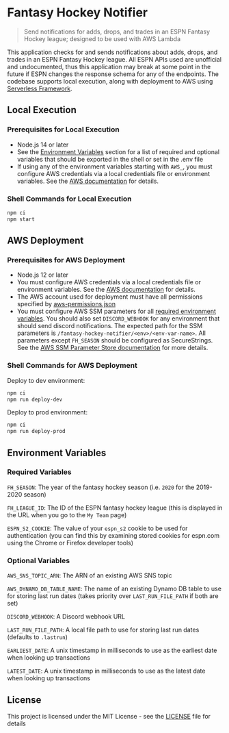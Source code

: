# Fantasy Hockey Notifier

> Send notifications for adds, drops, and trades in an ESPN Fantasy Hockey league; designed to be used with AWS Lambda

This application checks for and sends notifications about adds, drops, and trades in an ESPN Fantasy Hockey league. All ESPN APIs used are unofficial and undocumented, thus this application may break at some point in the future if ESPN changes the response schema for any of the endpoints. The codebase supports local execution, along with deployment to AWS using [Serverless Framework](https://www.serverless.com/).

## Local Execution

### Prerequisites for Local Execution

* Node.js 14 or later
* See the [Environment Variables](#environment-variables) section for a list of required and optional variables that should be exported in the shell or set in the .env file
* If using any of the environment variables starting with `AWS_`, you must configure AWS credentials via a local credentials file or environment variables. See the [AWS documentation](https://docs.aws.amazon.com/cli/latest/userguide/cli-chap-configure.html) for details.

### Shell Commands for Local Execution

```sh
npm ci
npm start
```

## AWS Deployment

### Prerequisites for AWS Deployment

* Node.js 12 or later
* You must configure AWS credentials via a local credentials file or environment variables. See the [AWS documentation](https://docs.aws.amazon.com/cli/latest/userguide/cli-chap-configure.html) for details.
* The AWS account used for deployment must have all permissions specified by [aws-permissions.json](aws-permissions.json)
* You must configure AWS SSM parameters for all [required environment variables](#required-variables). You should also set `DISCORD_WEBHOOK` for any environment that should send discord notifications. The expected path for the SSM parameters is `/fantasy-hockey-notifier/<env>/<env-var-name>`. All parameters except `FH_SEASON` should be configured as SecureStrings. See the [AWS SSM Parameter Store documentation](https://docs.aws.amazon.com/systems-manager/latest/userguide/systems-manager-parameter-store.html) for more details.

### Shell Commands for AWS Deployment

Deploy to dev environment:

```sh
npm ci
npm run deploy-dev
```

Deploy to prod environment:

```sh
npm ci
npm run deploy-prod
```

## Environment Variables

### Required Variables

`FH_SEASON`: The year of the fantasy hockey season (i.e. `2020` for the 2019-2020 season)

`FH_LEAGUE_ID`: The ID of the ESPN fantasy hockey league (this is displayed in the URL when you go to the `My Team` page)

`ESPN_S2_COOKIE`: The value of your `espn_s2` cookie to be used for authentication (you can find this by examining stored cookies for espn.com using the Chrome or Firefox developer tools)

### Optional Variables

`AWS_SNS_TOPIC_ARN`: The ARN of an existing AWS SNS topic

`AWS_DYNAMO_DB_TABLE_NAME`: The name of an existing Dynamo DB table to use for storing last run dates (takes priority over `LAST_RUN_FILE_PATH` if both are set)

`DISCORD_WEBHOOK`: A Discord webhook URL

`LAST_RUN_FILE_PATH`: A local file path to use for storing last run dates (defaults to `.lastrun`)

`EARLIEST_DATE`: A unix timestamp in milliseconds to use as the earliest date when looking up transactions

`LATEST_DATE`: A unix timestamp in milliseconds to use as the latest date when looking up transactions

## License

This project is licensed under the MIT License - see the [LICENSE](LICENSE) file for details
